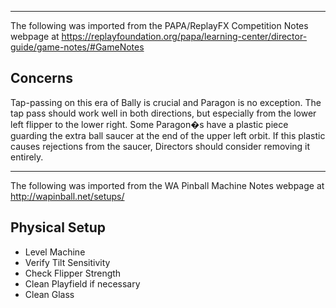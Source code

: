 ***
The following was imported from the PAPA/ReplayFX Competition Notes webpage at https://replayfoundation.org/papa/learning-center/director-guide/game-notes/#GameNotes
## Concerns
            
Tap-passing on this era of Bally is crucial and Paragon is no exception. The tap pass should work well in both directions, but especially from the lower left flipper to the lower right. Some Paragon�s have a plastic piece guarding the extra ball saucer at the end of the upper left orbit. If this plastic causes rejections from the saucer, Directors should consider removing it entirely.
***
The following was imported from the WA Pinball Machine Notes webpage at http://wapinball.net/setups/
## Physical Setup
-   Level Machine
-   Verify Tilt Sensitivity
-   Check Flipper Strength
-   Clean Playfield if necessary
-   Clean Glass
